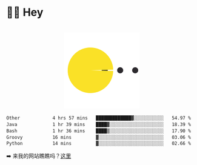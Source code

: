 
# 👋🏻 Hey
<div align="center">
	<br>
	<img src="https://raw.githubusercontent.com/Aniket965/Aniket965/master/pacman.svg?sanitize=true" width="200" height="200">
	<br>
</div>

<!--START_SECTION:waka-->

```txt
Other            4 hrs 57 mins   █████████████▓░░░░░░░░░░░   54.97 %
Java             1 hr 39 mins    ████▓░░░░░░░░░░░░░░░░░░░░   18.39 %
Bash             1 hr 36 mins    ████▒░░░░░░░░░░░░░░░░░░░░   17.90 %
Groovy           16 mins         ▓░░░░░░░░░░░░░░░░░░░░░░░░   03.06 %
Python           14 mins         ▓░░░░░░░░░░░░░░░░░░░░░░░░   02.66 %
```

<!--END_SECTION:waka-->

 ➡️  来我的网站瞧瞧吗？[这里](https://www.shaolongfei.com)
